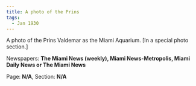 ```yaml
---  
title: A photo of the Prins  
tags:  
  - Jan 1930  
---  
```

  
A photo of the Prins Valdemar as the Miami Aquarium. [In a special photo section.]  
  
Newspapers: **The Miami News (weekly), Miami News-Metropolis, Miami Daily News or The Miami News**  
  
Page: **N/A**, Section: **N/A** 
